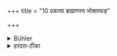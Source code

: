 +++
title = "10 प्रकत्या ब्राह्मणस्य भोक्तव्यङ्"

+++

<details><summary>Bühler</summary>

10. He may (usually) eat (the food) of a Brāhmaṇa on account of (the giver's) character (as a Brāhmaṇa). It must be avoided for particular reasons only.
</details>

<details><summary>हरदत्त-टीका</summary>

## सूत्रम्
प्रकृत्या ब्राह्मणस्य भोक्तव्यमकारणादभोज्यम् ॥१०॥
## टिप्पनी
ब्राह्मणस्यान्नं प्रकृत्या स्वभावेनैव भोक्तव्यम् । कारणादेव स्वभोज्यम् ॥१०॥
</details>
